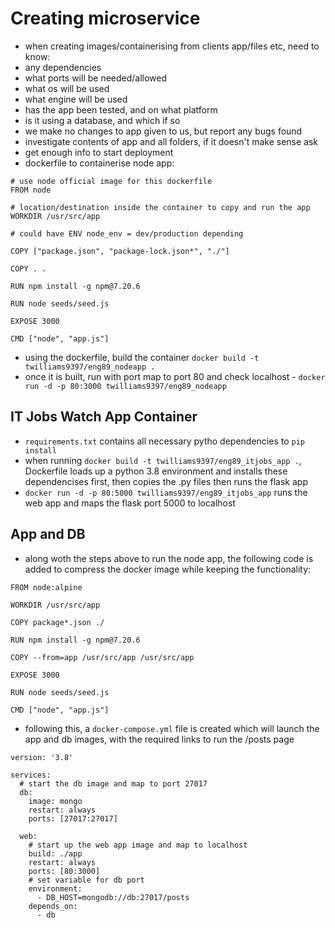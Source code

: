 # Creating microservice
- when creating images/containerising from clients app/files etc, need to know:
- any dependencies
- what ports will be needed/allowed
- what os will be used
- what engine will be used
- has the app been tested, and on what platform
- is it using a database, and which if so
- we make no changes to app given to us, but report any bugs found
- investigate contents of app and all folders, if it doesn't make sense ask
- get enough info to start deployment
- dockerfile to containerise node app:
```
# use node official image for this dockerfile
FROM node

# location/destination inside the container to copy and run the app
WORKDIR	/usr/src/app

# could have ENV node_env = dev/production depending

COPY ["package.json", "package-lock.json*", "./"]

COPY . .

RUN npm install -g npm@7.20.6

RUN node seeds/seed.js

EXPOSE 3000

CMD ["node", "app.js"]
```
- using the dockerfile, build the container `docker build -t twilliams9397/eng89_nodeapp .`
- once it is built, run with port map to port 80 and check localhost - `docker run -d -p 80:3000 twilliams9397/eng89_nodeapp`

## IT Jobs Watch App Container
- `requirements.txt` contains all necessary pytho dependencies to `pip install`
- when running `docker build -t twilliams9397/eng89_itjobs_app .`, Dockerfile loads up a python 3.8 environment and installs these dependencises first, then copies the .py files then runs the flask app
- `docker run -d -p 80:5000 twilliams9397/eng89_itjobs_app` runs the web app and maps the flask port 5000 to localhost 

## App and DB
- along woth the steps above to run the node app, the following code is added to compress the docker image while keeping the functionality:
```
FROM node:alpine

WORKDIR /usr/src/app

COPY package*.json ./

RUN npm install -g npm@7.20.6

COPY --from=app /usr/src/app /usr/src/app

EXPOSE 3000

RUN node seeds/seed.js

CMD ["node", "app.js"]
```
- following this, a `docker-compose.yml` file is created which will launch the app and db images, with the required links to run the /posts page
```
version: '3.8'

services:
  # start the db image and map to port 27017
  db:
    image: mongo
    restart: always
    ports: [27017:27017]

  web:
    # start up the web app image and map to localhost
    build: ./app
    restart: always
    ports: [80:3000]
    # set variable for db port
    environment:
      - DB_HOST=mongodb://db:27017/posts
    depends_on:
      - db
```